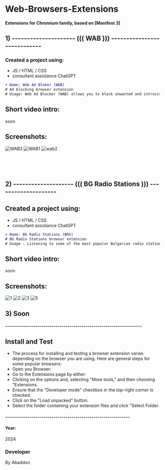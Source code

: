# Web-Browsers-Extensions
#### Extensions for Chromium family, based on [Manifest 3] 

## 1)  --------------------- ((( WAB ))) ----------------------------

### Created a project using:
+ JS / HTML / CSS
+ consultant assistance ChatGPT

```diff
+ Name: Web Ad Bloker (WAB)
# Ad blocking browser extension
# Usage: Web Ad Blocker (WAB) allows you to block unwanted and intrusive ads on specific websites.
```

## Short video intro:
soon

## Screenshots:
![WAB3](https://github.com/byAbaddon/Web-Browsers-Extensions/assets/51271834/dc0de3b1-7a00-4cf6-8be5-8570a114921f)
![WAB1](https://github.com/byAbaddon/Web-Browsers-Extensions/assets/51271834/97d4ad8d-010e-4558-baae-99315cea5735)
![wab2](https://github.com/byAbaddon/Web-Browsers-Extensions/assets/51271834/6b74ab52-a77e-44e3-bde3-884593cf147d)


</br> </br> </br>

## 2) -------------------- ((( BG Radio Stations ))) --------------------
## Created a project using:
+ JS / HTML / CSS
+ consultant assistance ChatGPT

```diff
+ Name: BG Radio Stations (BRS)
# BG Radio Stations browser extension
# Usage : Listening to some of the most popular Bulgarian radio stations.
```
## Short video intro:
soon

## Screenshots:
![1](https://github.com/byAbaddon/Web-Browsers-Extensions/assets/51271834/4cb881c1-fe2c-4f22-ae73-e6a279b90145)
![2](https://github.com/byAbaddon/Web-Browsers-Extensions/assets/51271834/16563bf6-f896-4775-b6a2-b748f69db253)
![3](https://github.com/byAbaddon/Web-Browsers-Extensions/assets/51271834/214a3bb4-f5ab-4ba2-835f-4e18a699877c)
![5](https://github.com/byAbaddon/Web-Browsers-Extensions/assets/51271834/bd7f26eb-97dd-44b3-8988-861a82be5edb)

## 3) Soon

#### --------------------------------------------------------------------

## Install and Test
- The process for installing and testing a browser extension varies depending on the browser you are using. Here are general steps for some popular browsers:
- Open you Browser:
- Go to the Extensions page by either:
- Clicking on the options and, selecting "More tools," and then choosing "Extensions.
- Ensure that the "Developer mode" checkbox in the top-right corner is checked.
- Click on the "Load unpacked" button.
- Select the folder containing your extension files and click "Select Folder.

#### --------------------------------------------------------------

#### Year:
2024

### Developer
By Abaddon




